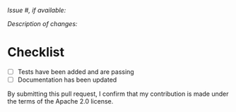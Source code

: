 *Issue #, if available:*

*Description of changes:*

# Checklist

- [ ] Tests have been added and are passing
- [ ] Documentation has been updated

By submitting this pull request, I confirm that my contribution is made under the terms of the Apache 2.0 license.